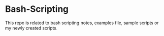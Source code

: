 # Bash-Scripting
This repo is related to bash scripting notes, examples file, sample scripts or my newly created scripts.
